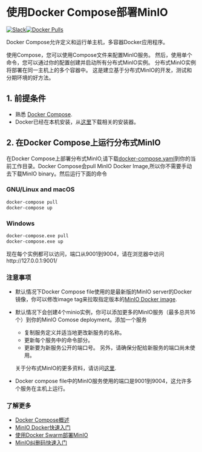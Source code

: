 # 使用Docker Compose部署MinIO

 [![Slack](https://slack.min.io/slack?type=svg)](http://slack.minio.org.cn/questions)[![Docker Pulls](https://img.shields.io/docker/pulls/minio/minio.svg?maxAge=604800)](https://hub.docker.com/r/minio/minio/)

Docker Compose允许定义和运行单主机，多容器Docker应用程序。

使用Compose，您可以使用Compose文件来配置MinIO服务。  然后，使用单个命令，您可以通过你的配置创建并启动所有分布式MinIO实例。 分布式MinIO实例将部署在同一主机上的多个容器中。  这是建立基于分布式MinIO的开发，测试和分期环境的好方法。

## 1. 前提条件

- 熟悉 [Docker Compose](https://docs.docker.com/compose/overview/).
- Docker已经在本机安装，从[这里](https://www.docker.com/community-edition#/download)下载相关的安装器。

## 2. 在Docker Compose上运行分布式MinIO

在Docker Compose上部署分布式MinIO,请下载[docker-compose.yaml](https://github.com/minio/minio/blob/master/docs/orchestration/docker-compose/docker-compose.yaml?raw=true)到你的当前工作目录。Docker Compose会pull MinIO Docker Image,所以你不需要手动去下载MinIO binary。然后运行下面的命令

### GNU/Linux and macOS

```sh
docker-compose pull
docker-compose up
```

### Windows

```sh
docker-compose.exe pull
docker-compose.exe up
```

现在每个实例都可以访问，端口从9001到9004，请在浏览器中访问http://127.0.0.1:9001/

### 注意事项

- 默认情况下Docker Compose file使用的是最新版的MinIO server的Docker镜像，你可以修改image tag来拉取指定版本的[MinIO Docker image](https://hub.docker.com/r/minio/minio/).

- 默认情况下会创建4个minio实例，你可以添加更多的MinIO服务（最多总共16个）到你的MinIO Comose deployment。添加一个服务

  - 复制服务定义并适当地更改新服务的名称。
  - 更新每个服务中的命令部分。
  - 更新要为新服务公开的端口号。 另外，请确保分配给新服务的端口尚未使用。

  关于分布式MinIO的更多资料，请访问[这里](http://docs.minio.org.cn/docs/master/distributed-minio-quickstart-guide).

- Docker compose file中的MinIO服务使用的端口是9001到9004，这允许多个服务在主机上运行。

### 了解更多

- [Docker Compose概述](https://docs.docker.com/compose/overview/)
- [MinIO Docker快速入门](http://docs.minio.org.cn/docs/master/minio-docker-quickstart-guide)
- [使用Docker Swarm部署MinIO](http://docs.minio.org.cn/docs/master/deploy-minio-on-docker-swarm)
- [MinIO纠删码快速入门](http://docs.minio.org.cn/docs/master/minio-erasure-code-quickstart-guide)